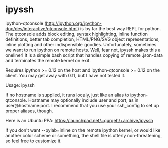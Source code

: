 ipyssh
======

ipython-qtconsole (http://ipython.org/ipython-doc/dev/interactive/qtconsole.html) is by far the best way REPL for python. The qtconsole adds block editing, syntax highlighting, inline function definitions, better tab completion, HTML/PNG/SVG object representations, inline plotting and other indispensible goodies. Unfortunately, sometimes we want to run ipython on remote hosts. Well, fear not, ipyssh makes this a oneliner! It is a simple bash script that handles copying of remote .json-data and terminates the remote kernel on exit.

Requires ipython >= 0.12 on the host and ipython-qtconsole >= 0.12 on the client. You may get away with 0.11, but I have not tested it.

Usage: ipyssh <hostname>

If no hostname is supplied, it runs localy, just like an alias to ipython-qtconsole.
Hostname may optionally include user and port, as in user@hostname:port. I recommend that you use your ssh_config to set up proper aliases, though.

Here is an Ubuntu PPA:
https://launchpad.net/~gurgeh/+archive/ipyssh

If you don't want --pylab=inline on the remote ipython kernel, or would like another color scheme or something, the shell file is utterly non-threatening, so feel free to customize it.